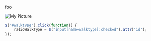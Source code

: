 foo

![My Picture](/images/inflating.png)

```javascript
$("#walktype").click(function() {
	radioWalkType = $("input[name=walktype]:checked").attr('id');
});
```

